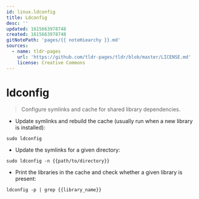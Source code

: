 ```yaml
---
id: linux.ldconfig
title: Ldconfig
desc: ''
updated: 1615663978748
created: 1615663978748
gitNotePath: 'pages/{{ noteHiearchy }}.md'
sources:
  - name: tldr-pages
    url: 'https://github.com/tldr-pages/tldr/blob/master/LICENSE.md'
    license: Creative Commons
---
```

# ldconfig

> Configure symlinks and cache for shared library dependencies.

- Update symlinks and rebuild the cache (usually run when a new library is installed):

`sudo ldconfig`

- Update the symlinks for a given directory:

`sudo ldconfig -n {{path/to/directory}}`

- Print the libraries in the cache and check whether a given library is present:

`ldconfig -p | grep {{library_name}}`

